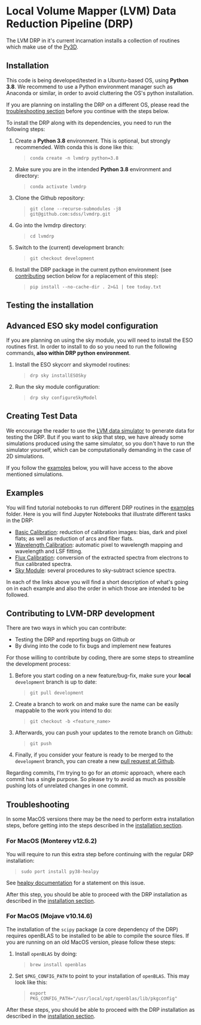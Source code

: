 # Local Volume Mapper (LVM) Data Reduction Pipeline (DRP)

The LVM DRP in it's current incarnation installs a collection of routines which make use of the [Py3D]().

## Installation

This code is being developed/tested in a Ubuntu-based OS, using **Python 3.8**. We recommend to use a Python environment manager such as Anaconda or similar, in order to avoid cluttering the OS's python installation.

If you are planning on installing the DRP on a different OS, please read the [troubleshooting section](#troubleshooting) before you continue with the steps below.

To install the DRP along with its dependencies, you need to run the following steps:

1. Create a **Python 3.8** environment. This is optional, but strongly recommended. With conda this is done like this:
    > `conda create -n lvmdrp python=3.8`

2. Make sure you are in the intended **Python 3.8** environment and directory:
    > `conda activate lvmdrp`

3. Clone the Github repository:
    > `git clone --recurse-submodules -j8 git@github.com:sdss/lvmdrp.git`

4. Go into the lvmdrp directory:
    > `cd lvmdrp`

5. Switch to the (current) development branch:
    > `git checkout development`

6. Install the DRP package in the current python environment (see [contributing](#contributing-to-lvm-drp-development) section below for a replacement of this step):
    > `pip install --no-cache-dir . 2>&1 | tee today.txt`

## Testing the installation

<!-- write a script to test everything finished correctly with the installation -->

## Advanced ESO sky model configuration

If you are planning on using the sky module, you will need to install the ESO routines first. In order to install to do so
you need to run the following commands, **also within DRP python environment**.

1. Install the ESO skycorr and skymodel routines:
    > `drp sky installESOSky`

2. Run the sky module configuration:
    > `drp sky configureSkyModel`

## Creating Test Data

We encourage the reader to use the [LVM data simulator](https://github.com/sdss/lvmdatasimulator) to generate data for testing the DRP. But if you want to skip that step, we have already some simulations produced using the same simulator, so you don't have to run the simulator yourself, which can be computationally demanding in the case of 2D simulations.

If you follow the [examples](#examples) below, you will have access to the above mentioned simulations.

## Examples

You will find tutorial notebooks to run different DRP routines in the [examples](https://github.com/sdss/lvmdrp/tree/development/examples) folder. Here is you will find Jupyter Notebooks that illustrate different tasks in the DRP:

- [Basic Calibration](): reduction of calibration images: bias, dark and pixel flats; as well as reduction of arcs and fiber flats.
- [Wavelength Calibration](): automatic pixel to wavelength mapping and wavelength and LSF fitting.
- [Flux Calibration](): conversion of the extracted spectra from electrons to flux calibrated spectra.
- [Sky Module](): several procedures to sky-subtract science spectra.

In each of the links above you will find a short description of what's going on in each example and also the order in which those are intended to be followed.

## Contributing to LVM-DRP development

There are two ways in which you can contribute:

- Testing the DRP and reporting bugs on Github or
- By diving into the code to fix bugs and implement new features

For those willing to contribute by coding, there are some steps to streamline the development process:

1. Before you start coding on a new feature/bug-fix, make sure your **local** `development` branch is up to date:
    > `git pull development`

2. Create a branch to work on and make sure the name can be easily mappable to the work you intend to do:
    > `git checkout -b <feature_name>`

3. Afterwards, you can push your updates to the remote branch on Github:
    > `git push`

4. Finally, if you consider your feature is ready to be merged to the `development` branch, you can create a new [pull request at Github](https://github.com/sdss/lvmdrp/pulls).

Regarding commits, I'm trying to go for an *atomic* approach, where each commit has a single purpose. So please try to avoid as much as possible pushing lots of unrelated changes in one commit.

## Troubleshooting

In some MacOS versions there may be the need to perform extra installation steps, before getting into the steps described in the [installation section](#installation).

### For MacOS (Monterey v12.6.2)

You will require to run this extra step before continuing with the regular DRP installation:
> `sudo port install py38-healpy`

See [healpy documentation](https://healpy.readthedocs.io/en/latest/install.html#compilation-issues-with-mac-os) for a statement on this issue.

After this step, you should be able to proceed with the DRP installation as described in the [installation section](#installation).

### For MacOS (Mojave v10.14.6)

The installation of the `scipy` package (a core dependency of the DRP) requires openBLAS to be installed to be able to compile the source files. If you are running on an old MacOS version, please follow these steps:

1. Install `openBLAS` by doing:
    > `brew install openblas`

2. Set `$PKG_CONFIG_PATH` to point to your installation of `openBLAS`. This may look like this:
    > `export PKG_CONFIG_PATH="/usr/local/opt/openblas/lib/pkgconfig"`

After these steps, you should be able to proceed with the DRP installation as described in the [installation section](#installation).